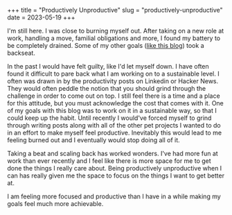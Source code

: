 +++
title = "Productively Unproductive"
slug = "productively-unproductive"
date = 2023-05-19
+++

I'm still here. I was close to burning myself out. After taking on a new role at work, handling a move, familial obligations and more, I found my battery to be completely drained. Some of my other goals ([like this blog](/blog/first-post/)) took a backseat. 

In the past I would have felt guilty, like I'd let myself down. I have often found it difficult to pare back what I am working on to a sustainable level. I often was drawn in by the productivity posts on Linkedin or Hacker News. They would often peddle the notion that you should grind through the challenge in order to come out on top. I still feel there is a time and a place for this attitude, but you must acknowledge the cost that comes with it. One of my goals with this blog was to work on it in a sustainable way, so that I could keep up the habit. Until recently I would've forced myself to grind through writing posts along with all of the other pet projects I wanted to do in an effort to make myself feel productive. Inevitably this would lead to me feeling burned out and I eventually would stop doing all of it.

Taking a beat and scaling back has worked wonders. I've had more fun at work than ever recently and I feel like there is more space for me to get done the things I really care about. Being productively unproductive when I can has really given me the space to focus on the things I want to get better at. 

I am feeling more focused and productive than I have in a while making my goals feel much more achievable. 